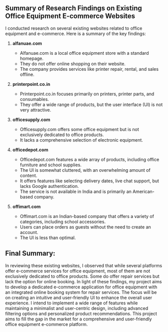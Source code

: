 ## **Summary of Research Findings on Existing Office Equipment E-commerce Websites**

I conducted research on several existing websites related to office equipment and e-commerce. Here is a summary of the key findings:

1. **alfanuae.com**
    
    - Alfanuae.com is a local office equipment store with a standard homepage.
    - They do not offer online shopping on their website.
    - The company provides services like printer repair, rental, and sales offline.
2. **printerpoint.co.in**
    
    - Printerpoint.co.in focuses primarily on printers, printer parts, and consumables.
    - They offer a wide range of products, but the user interface (UI) is not very attractive.
3. **officesupply.com**
    
    - Officesupply.com offers some office equipment but is not exclusively dedicated to office products.
    - It lacks a comprehensive selection of electronic equipment.
4. **officedepot.com**
    
    - Officedepot.com features a wide array of products, including office furniture and school supplies.
    - The UI is somewhat cluttered, with an overwhelming amount of content.
    - It offers features like selecting delivery dates, live chat support, but lacks Google authentication.
    - The service is not available in India and is primarily an American-based company.
5. **offimart.com**
    
    - Offimart.com is an Indian-based company that offers a variety of categories, including school accessories.
    - Users can place orders as guests without the need to create an account.
    - The UI is less than optimal.

## Final Summary:

In reviewing these existing websites, I observed that while several platforms offer e-commerce services for office equipment, most of them are not exclusively dedicated to office products. Some do offer repair services but lack the option for online booking. In light of these findings, my project aims to develop a dedicated e-commerce application for office equipment with an integrated online booking system for repair services. The focus will be on creating an intuitive and user-friendly UI to enhance the overall user experience. I intend to implement a wide range of features while maintaining a minimalist and user-centric design, including advanced filtering options and personalized product recommendations. This project aims to fill the gap in the market for a comprehensive and user-friendly office equipment e-commerce platform.